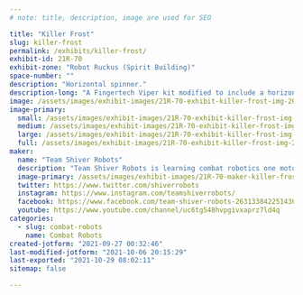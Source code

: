 ```yaml
---
# note: title, description, image are used for SEO

title: "Killer Frost"
slug: killer-frost
permalink: /exhibits/killer-frost/
exhibit-id: 21R-70
exhibit-zone: "Robot Ruckus (Spirit Building)"
space-number: ""
description: "Horizontal spinner."
description-long: "A Fingertech Viper kit modified to include a horizontal spinner."
image: /assets/images/exhibit-images/21R-70-exhibit-killer-frost-img-20210729-221438137-1-large.jpg
image-primary: 
  small: /assets/images/exhibit-images/21R-70-exhibit-killer-frost-img-20210729-221438137-1-small.jpg
  medium: /assets/images/exhibit-images/21R-70-exhibit-killer-frost-img-20210729-221438137-1-medium.jpg
  large: /assets/images/exhibit-images/21R-70-exhibit-killer-frost-img-20210729-221438137-1-large.jpg
  full: /assets/images/exhibit-images/21R-70-exhibit-killer-frost-img-20210729-221438137-1-full.jpg
maker: 
  name: "Team Shiver Robots"
  description: "Team Shiver Robots is learning combat robotics one motor at a time. "
  image-primary: /assets/images/exhibit-images/21R-70-maker-killer-frost-team-shiver-medium.jpg
  twitter: https://www.twitter.com/shiverrobots
  instagram: https://www.instagram.com/teamshiverrobots/
  facebook: https://www.facebook.com/team-shiver-robots-263133842251436
  youtube: https://www.youtube.com/channel/uc6tg548hvpgivxaprz7ld4q
categories: 
  - slug: combat-robots
    name: Combat Robots
created-jotform: "2021-09-27 00:32:46"
last-modified-jotform: "2021-10-06 20:15:29"
last-exported: "2021-10-29 08:02:11"
sitemap: false

---
```

